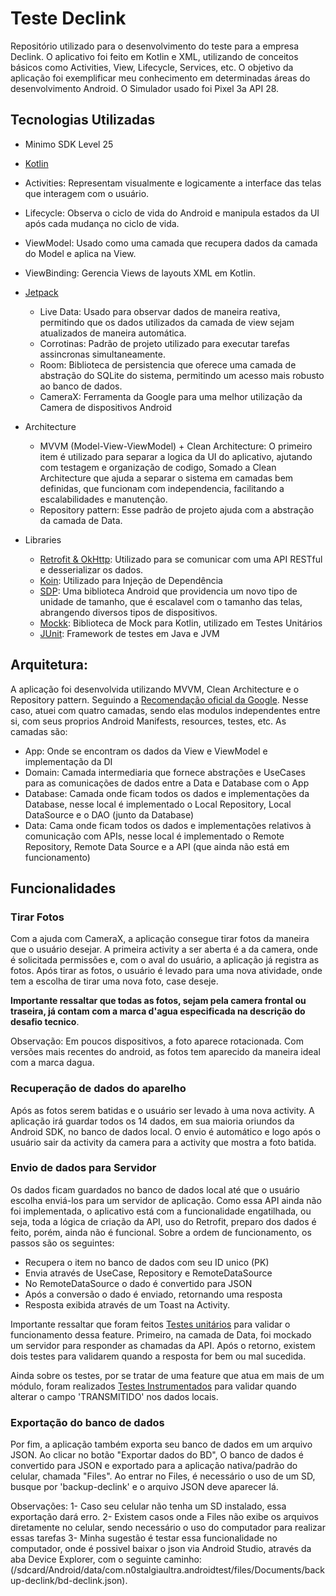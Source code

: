 
# Teste Declink 

Repositório utilizado para o desenvolvimento do teste para a empresa Declink. 
O aplicativo foi feito em Kotlin e XML, utilizando de conceitos básicos como Activities, View, Lifecycle, Services, etc. 
O objetivo da aplicação foi exemplificar meu conhecimento em determinadas áreas do desenvolvimento Android.
O Simulador usado foi Pixel 3a API 28.


## Tecnologias Utilizadas
- Minimo SDK Level 25
- <a href="https://kotlinlang.org/">Kotlin</a>
- Activities: Representam visualmente e logicamente a interface das telas que interagem com o usuário.
- Lifecycle: Observa o ciclo de vida do Android e manipula estados da UI após cada mudança no ciclo de vida.
- ViewModel: Usado como uma camada que recupera dados da camada do Model e aplica na View.
- ViewBinding: Gerencia Views de layouts XML em Kotlin. 



- [Jetpack](https://developer.android.com/jetpack?hl=pt-br)
  - Live Data: Usado para observar dados de maneira reativa, permitindo que os dados utilizados da camada de view sejam atualizados de maneira automática.
  - Corrotinas: Padrão de projeto utilizado para executar tarefas assincronas simultaneamente. 
  - Room: Biblioteca de persistencia que oferece uma camada de abstração do SQLite do sistema, permitindo um acesso mais robusto ao banco de dados.
  - CameraX: Ferramenta da Google para uma melhor utilização da Camera de dispositivos Android

    
- Architecture
  - MVVM (Model-View-ViewModel) + Clean Architecture: O primeiro item é utilizado para separar a logica da UI do aplicativo, ajutando com testagem e organização de codigo, Somado a Clean Architecture que ajuda a separar o sistema em camadas bem definidas, que funcionam com independencia, facilitando a escalabilidades e manutenção.
  - Repository pattern: Esse padrão de projeto ajuda com a abstração da camada de Data.

- Libraries
  - [Retrofit & OkHttp](https://square.github.io/retrofit/): Utilizado para se comunicar com uma API RESTful e desserializar os dados.
  - [Koin](https://insert-koin.io/): Utilizado para Injeção de Dependência
  - [SDP](https://github.com/intuit/sdp): Uma biblioteca Android que providencia um novo tipo de unidade de tamanho, que é escalavel com o tamanho das telas, abrangendo diversos tipos de dispositivos.
  - [Mockk](https://mockk.io/): Biblioteca de Mock para Kotlin, utilizado em Testes Unitários
  - [JUnit](https://junit.org/junit5/): Framework de testes em Java e JVM

## Arquitetura: 

A aplicação foi desenvolvida utilizando MVVM, Clean Architecture e o Repository pattern. Seguindo a [Recomendação oficial da Google](https://developer.android.com/topic/architecture).
Nesse caso, atuei com quatro camadas, sendo elas modulos independentes entre si, com seus proprios Android Manifests, resources, testes, etc.
As camadas são:
- App: Onde se encontram os dados da View e ViewModel e implementação da DI 
- Domain: Camada intermediaria que fornece abstrações e UseCases para as comunicações de dados entre a Data e Database com o App
- Database: Camada onde ficam todos os dados e implementações da Database, nesse local é implementado o Local Repository, Local DataSource e o DAO (junto da Database)   
- Data: Cama onde ficam todos os dados e implementações relativos à comunicação com APIs, nesse local é implementado o Remote Repository, Remote Data Source e a API (que ainda não está em funcionamento)

## Funcionalidades

### Tirar Fotos

Com a ajuda com CameraX, a aplicação consegue tirar fotos da maneira que o usuário desejar. A primeira activity a ser aberta é a da camera, onde é solicitada permissões e, com o aval do usuário, a aplicação já registra as fotos. 
Após tirar as fotos, o usuário é levado para uma nova atividade, onde tem a escolha de tirar uma nova foto, case deseje. 

<b>Importante ressaltar que todas as fotos, sejam pela camera frontal ou traseira, já contam com a marca d'agua especificada na descrição do desafio tecnico</b>. 

Observação: Em poucos dispositivos, a foto aparece rotacionada. Com versões mais recentes do android, as fotos tem aparecido da maneira ideal com a marca dagua.
### Recuperação de dados do aparelho

Após as fotos serem batidas e o usuário ser levado à uma nova activity. A aplicação irá guardar todos os 14 dados, em sua maioria oriundos da Android SDK, no banco de dados local.
O envio é automático e logo após o usuário sair da activity da camera para a activity que mostra a foto batida. 


### Envio de dados para Servidor

Os dados ficam guardados no banco de dados local até que o usuário escolha enviá-los para um servidor de aplicação. 
Como essa API ainda não foi implementada, o aplicativo está com a funcionalidade engatilhada, ou seja, toda a lógica de criação da API, uso do Retrofit, preparo dos dados é feito, porém, ainda não é funcional.
Sobre a ordem de funcionamento, os passos são os seguintes: 
  - Recupera o item no banco de dados com seu ID unico (PK)
  - Envia através de UseCase, Repository e RemoteDataSource
  - No RemoteDataSource o dado é convertido para JSON
  - Após a conversão o dado é enviado, retornando uma resposta
  - Resposta exibida através de um Toast na Activity. 

Importante ressaltar que foram feitos [Testes unitários](https://github.com/N0stalgiaUltra/TesteDeclink/blob/833da476620927477c8488167c8d0c9483fe1dac/androidDeclinkTest/data/src/test/java/com/n0stalgiaultra/data/PhotoApiUnitTest.kt) para validar o funcionamento dessa feature. 
Primeiro, na camada de Data, foi mockado um servidor para responder as chamadas da API. 
Após o retorno, existem dois testes para validarem quando a resposta for bem ou mal sucedida. 

Ainda sobre os testes, por se tratar de uma feature que atua em mais de um módulo, foram realizados [Testes Instrumentados](https://github.com/N0stalgiaUltra/TesteDeclink/blob/833da476620927477c8488167c8d0c9483fe1dac/androidDeclinkTest/database/src/androidTest/java/com/n0stalgiaultra/database/DatabaseTest.kt)  para validar quando alterar o campo 'TRANSMITIDO' nos dados locais. 

### Exportação do banco de dados 

Por fim, a aplicação também exporta seu banco de dados em um arquivo JSON. Ao clicar no botão "Exportar dados do BD", O banco de dados é convertido para JSON e exportado para a aplicação nativa/padrão do celular, chamada "Files".
Ao entrar no Files, é necessário o uso de um SD, busque por 'backup-declink' e o arquivo JSON deve aparecer lá. 

Observações: 
1- Caso seu celular não tenha um SD instalado, essa exportação dará erro. 
2- Existem casos onde a Files não exibe os arquivos diretamente no celular, sendo necessário o uso do computador para realizar essas tarefas
3- Minha sugestão é testar essa funcionalidade no computador, onde é possivel baixar o json via Android Studio, através da aba Device Explorer, com o seguinte caminho: (/sdcard/Android/data/com.n0stalgiaultra.androidtest/files/Documents/backup-declink/bd-declink.json). 


 



